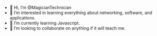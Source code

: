 - 👋 Hi, I’m @MagicianTechnician
- 👀 I’m interested in learning everything about networking, software, and applications.
- 🌱 I’m currently learning Javascript.
- 💞️ I’m looking to collaborate on anything if it will teach me.

<!---
MagicianTechnician/MagicianTechnician is a ✨ special ✨ repository because its `README.md` (this file) appears on your GitHub profile.
You can click the Preview link to take a look at your changes.
--->
